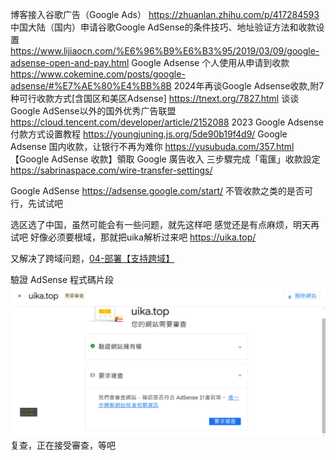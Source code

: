博客接入谷歌广告（Google Ads） https://zhuanlan.zhihu.com/p/417284593
中国大陆（国内）申请谷歌Google AdSense的条件技巧、地址验证方法和收款设置 https://www.lijiaocn.com/%E6%96%B9%E6%B3%95/2019/03/09/google-adsense-open-and-pay.html
Google Adsense 个人使用从申请到收款 https://www.cokemine.com/posts/google-adsense/#%E7%AE%80%E4%BB%8B
2024年再谈Google Adsense收款,附7种可行收款方式[含国区和美区Adsense] https://tnext.org/7827.html
谈谈Google AdSense以外的国外优秀广告联盟 https://cloud.tencent.com/developer/article/2152088
2023 Google Adsense 付款方式设置教程 https://youngjuning.js.org/5de90b19f4d9/
Google Adsense 国内收款，让银行不再为难你 https://yusubuda.com/357.html
【Google AdSense 收款】領取 Google 廣告收入 三步驟完成「電匯」收款設定 https://sabrinaspace.com/wire-transfer-settings/


Google AdSense https://adsense.google.com/start/
不管收款之类的是否可行，先试试吧

选区选了中国，虽然可能会有一些问题，就先这样吧
感觉还是有点麻烦，明天再试吧
好像必须要根域，那就把uika解析过来吧 https://uika.top/

又解决了跨域问题，[04-部署【支持跨域】](../04-部署.md#支持跨域)

驗證 AdSense 程式碼片段
![](assets/Pasted%20image%2020240612114354.png)
复查，正在接受審查，等吧